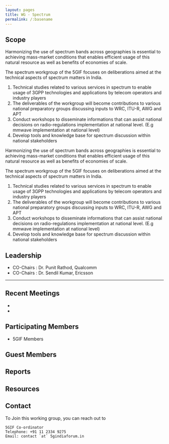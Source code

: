 ```yaml
---
layout: pages
title: WG - Spectrum 
permalink: /:basename
---
```


## Scope

Harmonizing the use of spectrum bands across geographies is essential to achieving mass-market conditions that enables efficient usage of this natural resource as well as benefits of economies of scale. 

The spectrum workgroup of the 5GIF focuses on deliberations aimed at the technical aspects of
spectrum matters in India.
1. Technical studies related to various services in spectrum to enable usage of 3GPP technologies and
applications by telecom operators and industry players
2. The deliverables of the workgroup will become contributions to various national preparatory groups
discussing inputs to WRC, ITU-R, AWG and APT
3. Conduct workshops to disseminate informations that can assist national decisions on radio-regulations
implementation at national level. (E.g mmwave implementation at national level)
4. Develop tools and knowledge base for spectrum discussion within national stakeholders

<div class="container">
  <!-- Content here -->
 Harmonizing the use of spectrum bands across geographies is essential to achieving mass-market conditions that enables efficient usage of this natural resource as well as benefits of economies of scale. 

The spectrum workgroup of the 5GIF focuses on deliberations aimed at the technical aspects of
spectrum matters in India.
1. Technical studies related to various services in spectrum to enable usage of 3GPP technologies and
applications by telecom operators and industry players
2. The deliverables of the workgroup will become contributions to various national preparatory groups
discussing inputs to WRC, ITU-R, AWG and APT
3. Conduct workshops to disseminate informations that can assist national decisions on radio-regulations
implementation at national level. (E.g mmwave implementation at national level)
4. Develop tools and knowledge base for spectrum discussion within national stakeholders
</div>

## Leadership 
- CO-Chairs : Dr. Punit Rathod, Qualcomm
- CO-Chairs : Dr. Sendil Kumar, Ericsson

--------------------
 
## Recent Meetings
- 
- 

## Participating Members 
- 5GIF Members

## Guest Members


## Reports


## Resources


## Contact
To Join this working group, you can reach out to
```
5GIF Co-ordinator
Telephone: +91 11 2334 9275
Email: contact `at` 5gindiaforum.in
```



